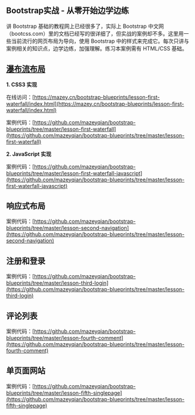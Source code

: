 ## Bootstrap实战 - 从零开始边学边练

讲 Bootstrap 基础的教程网上已经很多了，实际上 Bootstrap 中文网（bootcss.com）里的文档已经写的很详细了，但实战的案例却不多。这里用一些当前流行的网页布局为导向，使用 Bootstrap 中的样式来完成它。每次只讲与案例相关的知识点，边学边练，加强理解。练习本案例需有 HTML/CSS 基础。

## [瀑布流布局](https://blog.mazey.net/2399.html)

**1\. CSS3 实现**

在线访问：[https://mazey.cn/bootstrap-blueprints/lesson-first-waterfall/index.html](https://mazey.cn/bootstrap-blueprints/lesson-first-waterfall/index.html)

案例代码：[https://github.com/mazeyqian/bootstrap-blueprints/tree/master/lesson-first-waterfall](https://github.com/mazeyqian/bootstrap-blueprints/tree/master/lesson-first-waterfall)

**2\. JavaScript 实现**

案例代码：[https://github.com/mazeyqian/bootstrap-blueprints/tree/master/lesson-first-waterfall-javascript](https://github.com/mazeyqian/bootstrap-blueprints/tree/master/lesson-first-waterfall-javascript)

## 响应式布局

案例代码：[https://github.com/mazeyqian/bootstrap-blueprints/tree/master/lesson-second-navigation](https://github.com/mazeyqian/bootstrap-blueprints/tree/master/lesson-second-navigation)

## 注册和登录

案例代码：[https://github.com/mazeyqian/bootstrap-blueprints/tree/master/lesson-third-login](https://github.com/mazeyqian/bootstrap-blueprints/tree/master/lesson-third-login)

## 评论列表

案例代码：[https://github.com/mazeyqian/bootstrap-blueprints/tree/master/lesson-fourth-comment](https://github.com/mazeyqian/bootstrap-blueprints/tree/master/lesson-fourth-comment)

## 单页面网站

案例代码：[https://github.com/mazeyqian/bootstrap-blueprints/tree/master/lesson-fifth-singlepage](https://github.com/mazeyqian/bootstrap-blueprints/tree/master/lesson-fifth-singlepage)
